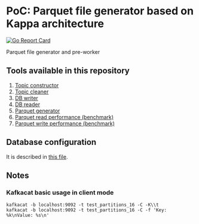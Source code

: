 # PoC: Parquet file generator based on Kappa architecture

[![Go Report Card](https://goreportcard.com/badge/github.com/tisnik/poc-kappa-parquet-file-generator)](https://goreportcard.com/report/github.com/tisnik/poc-kappa-parquet-file-generator)

Parquet file generator and pre-worker

## Tools available in this repository

1. [Topic constructor](topic-constructor/README.md)
1. [Topic cleaner](topic-cleaner/README.md)
1. [DB writer](db-writer/README.md)
1. [DB reader](db-reader/README.md)
1. [Parquet generator](parquet-generator/README.md)
1. [Parquet read performance (benchmark)](parquet-read-performance/README.md)
1. [Parquet write performance (benchmark)](parquet-write-performance/README.md)

## Database configuration

It is described in [this file](database/README.md).

## Notes

### Kafkacat basic usage in client mode

```
kafkacat -b localhost:9092 -t test_partitions_16 -C -K\\t
kafkacat -b localhost:9092 -t test_partitions_16 -C -f 'Key: %k\nValue: %s\n'
```
